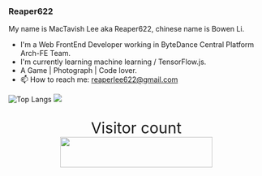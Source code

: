 ### Reaper622

My name is MacTavish Lee aka Reaper622, chinese name is Bowen Li.

- I'm a Web FrontEnd Developer working in ByteDance Central Platform Arch-FE Team.
- I'm currently learning machine learning / TensorFlow.js.
- A Game | Photograph | Code lover.
- 📫 How to reach me: reaperlee622@gmail.com

<img
  alt="Top Langs"
  src="https://github-readme-stats.vercel.app/api/top-langs/?username=reaper622"
/>
<img position="absolute" src="https://github-readme-stats.vercel.app/api?username=reaper622&show_icons=true&icon_color=0366d6&text_color=24292e&bg_color=ffffff&hide_title=true" />

<p align="right">
  <p align="center" style="font-size: 30px">Visitor count<br>
  <img width="300px" height="60px" src="https://profile-counter.glitch.me/Reaper622/count.svg" />
</p>


<!--
**Reaper622/Reaper622** is a ✨ _special_ ✨ repository because its `README.md` (this file) appears on your GitHub profile.

Here are some ideas to get you started:

- 🔭 I’m currently working on ...
- 🌱 I’m currently learning ...
- 👯 I’m looking to collaborate on ...
- 🤔 I’m looking for help with ...
- 💬 Ask me about ...
- 📫 How to reach me: ...
- 😄 Pronouns: ...
- ⚡ Fun fact: ...
-->

